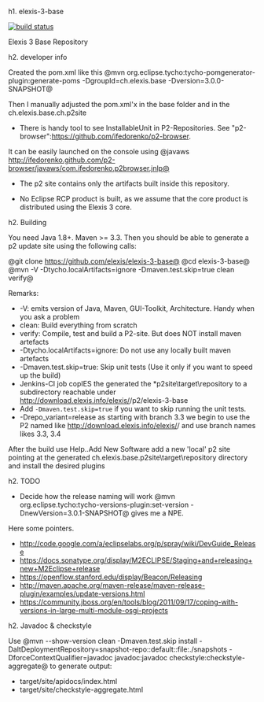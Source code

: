 h1. elexis-3-base

<a href="https://gitlab.medelexis.ch/elexis/elexis-3-base/commits/master"><img alt="build status" src="https://gitlab.medelexis.ch/elexis/elexis-3-base/badges/master/pipeline.svg" /></a>

Elexis 3 Base Repository

h2. developer info

Created the pom.xml like this
@mvn org.eclipse.tycho:tycho-pomgenerator-plugin:generate-poms -DgroupId=ch.elexis.base -Dversion=3.0.0-SNAPSHOT@

Then I manually adjusted the pom.xml'x in the base folder and in the ch.elexis.base.ch.p2site

* There is handy tool to see InstallableUnit in P2-Repositories. See "p2-browser":https://github.com/ifedorenko/p2-browser.

It can be easily launched on the console using @javaws  http://ifedorenko.github.com/p2-browser/javaws/com.ifedorenko.p2browser.jnlp@

* The p2 site contains only the artifacts built inside this repository.

* No Eclipse RCP product is built, as we assume that the core product is distributed using the Elexis 3 core.

h2. Building

You need Java 1.8+. Maven >= 3.3. Then you should be able to generate a p2 update site using the following calls:

@git clone https://github.com/elexis/elexis-3-base@
@cd elexis-3-base@
@mvn -V -Dtycho.localArtifacts=ignore -Dmaven.test.skip=true clean verify@

Remarks:
* -V: emits version of Java, Maven, GUI-Toolkit, Architecture. Handy when you ask a problem
* clean: Build everything from scratch
* verify: Compile, test and build a P2-site. But does NOT install maven artefacts
* -Dtycho.localArtifacts=ignore: Do not use any locally built maven artefacts
* -Dmaven.test.skip=true: Skip unit tests (Use it only if you want to speed up the build)
* Jenkins-CI job copIES the generated the *p2site\target\repository to a subdirectory reachable under  http://download.elexis.info/elexis/<branch-name>/p2/elexis-3-base
* Add `-Dmaven.test.skip=true` if you want to skip running the unit tests.
* -Drepo_variant=release as starting with branch 3.3 we begin to use the P2 named like http://download.elexis.info/elexis/<branch-name>/ and use branch names likes 3.3, 3.4

After the build use Help..Add New Software add a new 'local' p2 site pointing at the generated ch.elexis.base.p2site\target\repository directory and install the desired plugins

h2. TODO

* Decide how the release naming will work
@mvn org.eclipse.tycho:tycho-versions-plugin:set-version -DnewVersion=3.0.1-SNAPSHOT@ gives me a NPE.

Here some pointers.
* http://code.google.com/a/eclipselabs.org/p/spray/wiki/DevGuide_Release
* https://docs.sonatype.org/display/M2ECLIPSE/Staging+and+releasing+new+M2Eclipse+release
* https://openflow.stanford.edu/display/Beacon/Releasing
* http://maven.apache.org/maven-release/maven-release-plugin/examples/update-versions.html
* https://community.jboss.org/en/tools/blog/2011/09/17/coping-with-versions-in-large-multi-module-osgi-projects



h2. Javadoc & checkstyle

Use @mvn  --show-version clean -Dmaven.test.skip install -DaltDeploymentRepository=snapshot-repo::default::file:./snapshots -DforceContextQualifier=javadoc javadoc:javadoc checkstyle:checkstyle-aggregate@ to generate output:
* target/site/apidocs/index.html
* target/site/checkstyle-aggregate.html
